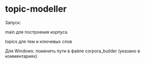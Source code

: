 # topic-modeller

Запуск:

main для построения корпуса

topics для тем и ключевых слов

Для Windows: поменять пути в файле corpora_builder (указано в комментариях)
